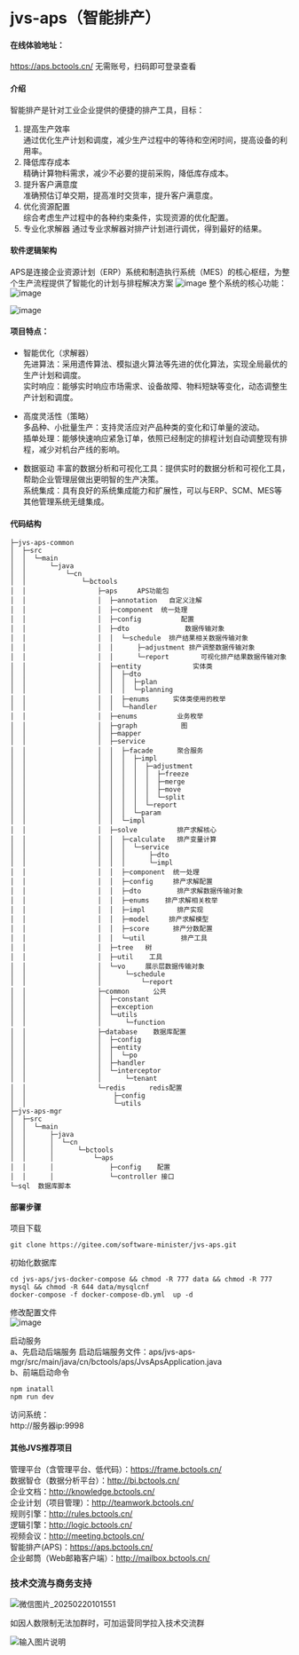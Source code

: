 # jvs-aps（智能排产）


#### 在线体验地址：
https://aps.bctools.cn/   无需账号，扫码即可登录查看


#### 介绍
智能排产是针对工业企业提供的便捷的排产工具，目标：
1.  提高生产效率  
通过优化生产计划和调度，减少生产过程中的等待和空闲时间，提高设备的利用率。
2.  降低库存成本  
精确计算物料需求，减少不必要的提前采购，降低库存成本。
3.  提升客户满意度  
准确预估订单交期，提高准时交货率，提升客户满意度。
4.  优化资源配置  
综合考虑生产过程中的各种约束条件，实现资源的优化配置。
5.  专业化求解器
通过专业求解器对排产计划进行调优，得到最好的结果。

#### 软件逻辑架构
APS是连接企业资源计划（ERP）系统和制造执行系统（MES）的核心枢纽，为整个生产流程提供了智能化的计划与排程解决方案
![image](https://github.com/user-attachments/assets/ea17d53f-e0c4-4cab-8ec6-0a2b29eaca3c)
整个系统的核心功能：
![image](https://github.com/user-attachments/assets/efa83ef7-7712-4cfa-b3da-576676d72fd3)


![image](https://github.com/user-attachments/assets/ede42a85-25f9-4836-a384-7840ce47280f)



#### 项目特点：
- 智能优化（求解器）  
先进算法：采用遗传算法、模拟退火算法等先进的优化算法，实现全局最优的生产计划和调度。  
实时响应：能够实时响应市场需求、设备故障、物料短缺等变化，动态调整生产计划和调度。  

- 高度灵活性（策略）  
多品种、小批量生产：支持灵活应对产品种类的变化和订单量的波动。  
插单处理：能够快速响应紧急订单，依照已经制定的排程计划自动调整现有排程，减少对机台产线的影响。  

- 数据驱动 
丰富的数据分析和可视化工具：提供实时的数据分析和可视化工具，帮助企业管理层做出更明智的生产决策。  
系统集成：具有良好的系统集成能力和扩展性，可以与ERP、SCM、MES等其他管理系统无缝集成。  



#### 代码结构


```
├─jvs-aps-common
│  ├─src
│  │  └─main
│  │      └─java
│  │          └─cn
│  │              └─bctools
│  │                  ├─aps     APS功能包
│  │                  │  ├─annotation   自定义注解
│  │                  │  ├─component  统一处理
│  │                  │  ├─config          配置
│  │                  │  ├─dto              数据传输对象
│  │                  │  │  └─schedule  排产结果相关数据传输对象
│  │                  │  │      ├─adjustment 排产调整数据传输对象
│  │                  │  │      └─report        可视化排产结果数据传输对象
│  │                  │  ├─entity             实体类
│  │                  │  │  ├─dto
│  │                  │  │  │  ├─plan
│  │                  │  │  │  └─planning
│  │                  │  │  ├─enums      实体类使用的枚举
│  │                  │  │  └─handler    
│  │                  │  ├─enums          业务枚举
│  │                  │  ├─graph           图
│  │                  │  ├─mapper       
│  │                  │  ├─service
│  │                  │  │  ├─facade      聚合服务
│  │                  │  │  │  ├─impl
│  │                  │  │  │  │  ├─adjustment
│  │                  │  │  │  │  │  ├─freeze
│  │                  │  │  │  │  │  ├─merge
│  │                  │  │  │  │  │  ├─move
│  │                  │  │  │  │  │  └─split
│  │                  │  │  │  │  └─report
│  │                  │  │  │  └─param
│  │                  │  │  └─impl
│  │                  │  ├─solve          排产求解核心
│  │                  │  │  ├─calculate   排产变量计算
│  │                  │  │  │  └─service
│  │                  │  │  │      ├─dto
│  │                  │  │  │      └─impl
│  │                  │  │  ├─component  统一处理
│  │                  │  │  ├─config     排产求解配置
│  │                  │  │  ├─dto         排产求解数据传输对象
│  │                  │  │  ├─enums    排产求解相关枚举
│  │                  │  │  ├─impl        排产实现
│  │                  │  │  ├─model     排产求解模型
│  │                  │  │  ├─score      排产分数配置      
│  │                  │  │  └─util         排产工具
│  │                  │  ├─tree   树
│  │                  │  ├─util    工具
│  │                  │  └─vo     展示层数据传输对象
│  │                  │      └─schedule
│  │                  │          └─report
│  │                  ├─common      公共
│  │                  │  ├─constant
│  │                  │  ├─exception
│  │                  │  └─utils
│  │                  │      └─function
│  │                  ├─database    数据库配置
│  │                  │  ├─config
│  │                  │  ├─entity
│  │                  │  │  └─po
│  │                  │  ├─handler
│  │                  │  └─interceptor
│  │                  │      └─tenant
│  │                  └─redis      redis配置
│  │                      ├─config
│  │                      └─utils
├─jvs-aps-mgr
│  ├─src
│  │  └─main
│  │      ├─java
│  │      │  └─cn
│  │      │      └─bctools
│  │      │          └─aps
│  │      │              ├─config    配置
│  │      │              └─controller 接口 
└─sql  数据库脚本
```

#### 部署步骤
项目下载

```
git clone https://gitee.com/software-minister/jvs-aps.git
```

初始化数据库  

```
cd jvs-aps/jvs-docker-compose && chmod -R 777 data && chmod -R 777 mysql && chmod -R 644 data/mysqlcnf
docker-compose -f docker-compose-db.yml  up -d
```

修改配置文件  
![image](https://github.com/user-attachments/assets/0e3f5b47-8443-49f1-adbf-517751a224dc)


启动服务  
a、先启动后端服务
启动后端服务文件：aps/jvs-aps-mgr/src/main/java/cn/bctools/aps/JvsApsApplication.java  
b、前端启动命令  
```
npm inatall
npm run dev
```

访问系统：  
http://服务器ip:9998


#### 其他JVS推荐项目
管理平台（含管理平台、低代码）：https://frame.bctools.cn/  
数据智仓（数据分析平台）：http://bi.bctools.cn/  
企业文档：http://knowledge.bctools.cn/  
企业计划（项目管理）：http://teamwork.bctools.cn/  
规则引擎：http://rules.bctools.cn/  
逻辑引擎：http://logic.bctools.cn/  
视频会议：http://meeting.bctools.cn/  
智能排产(APS)：https://aps.bctools.cn/  
企业邮筒（Web邮箱客户端）：http://mailbox.bctools.cn/  

### 技术交流与商务支持
![微信图片_20250220101551](https://github.com/user-attachments/assets/3e71c73c-3b87-4a23-a52e-0ee1a93b24f2)








如因人数限制无法加群时，可加运营同学拉入技术交流群

![输入图片说明](https://foruda.gitee.com/images/1693376631879434922/54ec140e_10006021.png "屏幕截图")
